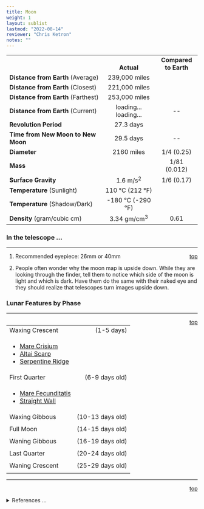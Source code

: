 ```yaml
---
title: Moon
weight: 1
layout: sublist
lastmod: "2022-08-14"
reviewer: "Chris Ketron"
notes: ""
---
```


<script src="/js/whatsup.js"></script>
<script src="/js/utils.js"></script>
<script type="text/javascript">
	var objectName ="The Moon"
    var objectDesc ="Earth's Satellite<br/>1 Lunar Day<br/><h6>706 frames, played at 24 fps = 29.45 seconds = ~1 lunar day"
	//var objectDesc ="Earth's Satellite"
    // var objectImage="moon.png" // Moon Phase Graphic
    // var objectImage="moon.jpg" // Moon
    var objectImage="lro-lunarday.gif" // new LRO animated moon
</script>
<script type="text/javascript">
	setInterval(function(){
		fetch("../data.json")
			.then(function(response) {
				return response.json();
			})
			.then(function(data) {
				var d=new Date();
				var v=interpolate(data.Moon.earth_distance,d.valueOf()/1000);
				document.getElementById("dist_earth").innerText=au_to_mi(v).numberFormat(3)+' miles';
				document.getElementById("dist_earth_light").innerText=au_to_ls(v).timeFormat()+' light-time';
			})
			.catch(function(error) {
				console.log('error: '+error);
			});
		}, 1000);
</script>

<span style='float:right;'><div id=whatsup></div></span>

|                                    |                                         |                            |
| ---------------------------------- | :-------------------------------------: | :------------------------: |
|                                    |             <br/>**Actual**             | **Compared <br/>to Earth** |
| **Distance from Earth** (Average)  |              239,000 miles              |                            |
| **Distance from Earth** (Closest)  |              221,000 miles              |                            |
| **Distance from Earth** (Farthest) |              253,000 miles              |                            |
| **Distance from Earth** (Current)  | <span id="dist_earth">loading...</span><br /><span id="dist_earth_light">loading...</span> |             --             |
| **Revolution Period**              |                27.3 days                |                            |
| **Time from New Moon to New Moon** |                29.5 days                |             --             |
| **Diameter**                       |               2160 miles                |         1/4 (0.25)         |
| **Mass**                           |                                         |        1/81 (0.012)        |
| **Surface Gravity**                |           1.6 m/s<sup>2</sup>           |         1/6 (0.17)         |
| **Temperature** (Sunlight)         |         110 &deg;C (212 &deg;F)         |                            |
| **Temperature** (Shadow/Dark)      |        -180 &deg;C (-290 &deg;F)        |                            |
| **Density** (gram/cubic cm)        |         3.34 gm/cm<sup>3</sup>          |            0.61            |

### In the telescope ...

---
<span style='float:right;'>[top](#)</span>

1.  Recommended eyepiece:  26mm or 40mm

2.  People often wonder why the moon map is upside down. While they are looking through the finder, tell them to notice which side of the moon is light and which is dark. Have them do the same with their naked eye and they should realize that telescopes turn images upside down.

### Lunar Features by Phase

---
<span style='float:right;'>[top](#)</span>

|                                                           |            |
| :-------------------------------------------------------- | ---------: |
| Waxing Crescent&nbsp;&nbsp;&nbsp;&nbsp;&nbsp;&nbsp;&nbsp; | (1-5 days) |
| <ul><li>[Mare Crisium](../moon-mare#mare-crisium)</li><li>[Altai Scarp](../moon-mare#altai-scarp)</li><li>[Serpentine Ridge](moon-mare#serpentine-ridge)</li></ul> |    |
| First Quarter&nbsp;&nbsp;&nbsp;&nbsp;&nbsp;&nbsp;&nbsp;&nbsp;&nbsp; | (6-9 days old) |
| <ul><li>[Mare Fecunditatis](../moon-mare#mare-fecunditatis)</li><li>[Straight Wall](../moon-mare#straight-wall)</li></ul>|   |
| Waxing Gibbous | (10-13 days old) |
|                |                  |
| Full Moon&nbsp;&nbsp;&nbsp;&nbsp;&nbsp;&nbsp;&nbsp;&nbsp;&nbsp; | (14-15 days old) |
|                                                                 |                  |
| Waning Gibbous | (16-19 days old) |
|                |                  |
| Last Quarter&nbsp;&nbsp;&nbsp;&nbsp;&nbsp;&nbsp;&nbsp;&nbsp; | (20-24 days old) |
|                                                              |                  |	
| Waning Crescent | (25-29 days old) |
|                 |                  |

---
<span style='float:right;'>[top](#)</span>
<br/>
<details>
<summary>References ...</summary>

|   |   |   | 
| ------------------------------------------------------- | ---------- | -------------------------------------------------- |
| -- none --                                              |            |                                                    |
</details>
